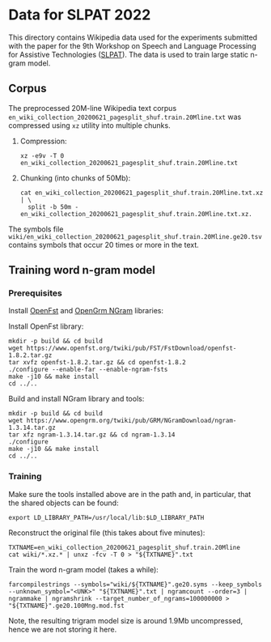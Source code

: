 # Data for SLPAT 2022

This directory contains Wikipedia data used for the experiments submitted with the paper
for the 9th Workshop on Speech and Language Processing for Assistive Technologies
([SLPAT](http://www.slpat.org/slpat2022/)). The data is used to train large static
n-gram model.

## Corpus

The preprocessed 20M-line Wikipedia text corpus
`en_wiki_collection_20200621_pagesplit_shuf.train.20Mline.txt` was compressed
using `xz` utility into multiple chunks.

1.  Compression:

    ```shell
    xz -e9v -T 0 en_wiki_collection_20200621_pagesplit_shuf.train.20Mline.txt
    ```

1.  Chunking (into chunks of 50Mb):

    ```shell
    cat en_wiki_collection_20200621_pagesplit_shuf.train.20Mline.txt.xz | \
      split -b 50m - en_wiki_collection_20200621_pagesplit_shuf.train.20Mline.txt.xz.
    ```

The symbols file
`wiki/en_wiki_collection_20200621_pagesplit_shuf.train.20Mline.ge20.tsv` contains
symbols that occur 20 times or more in the text.

## Training word n-gram model

### Prerequisites

Install [OpenFst](https://www.openfst.org/twiki/bin/view/FST/WebHome) and [OpenGrm NGram](https://www.opengrm.org/twiki/bin/view/GRM/NGramLibrary)
libraries:

Install OpenFst library:

```shell
mkdir -p build && cd build
wget https://www.openfst.org/twiki/pub/FST/FstDownload/openfst-1.8.2.tar.gz
tar xvfz openfst-1.8.2.tar.gz && cd openfst-1.8.2
./configure --enable-far --enable-ngram-fsts
make -j10 && make install
cd ../..
```

Build and install NGram library and tools:

```shell
mkdir -p build && cd build
wget https://www.opengrm.org/twiki/pub/GRM/NGramDownload/ngram-1.3.14.tar.gz
tar xfz ngram-1.3.14.tar.gz && cd ngram-1.3.14
./configure
make -j10 && make install
cd ../..
```

### Training

Make sure the tools installed above are in the path and, in particular, that the
shared objects can be found:

```shell
export LD_LIBRARY_PATH=/usr/local/lib:$LD_LIBRARY_PATH
```

Reconstruct the original file (this takes about five minutes):

```shell
TXTNAME=en_wiki_collection_20200621_pagesplit_shuf.train.20Mline
cat wiki/*.xz.* | unxz -fcv -T 0 > "${TXTNAME}".txt
```

Train the word n-gram model (takes a while):

```shell
farcompilestrings --symbols="wiki/${TXTNAME}".ge20.syms --keep_symbols --unknown_symbol="<UNK>" "${TXTNAME}".txt | ngramcount --order=3 | ngrammake | ngramshrink --target_number_of_ngrams=100000000 > "${TXTNAME}".ge20.100Mng.mod.fst
```

Note, the resulting trigram model size is around 1.9Mb uncompressed, hence we
are not storing it here.

